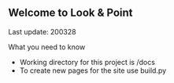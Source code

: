 ## Welcome to Look & Point

Last update: 200328

What you need to know
* Working directory for this project is /docs
* To create new pages for the site use build.py
